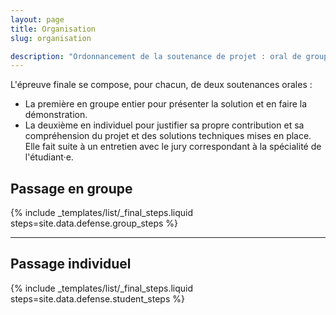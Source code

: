 ```yaml
---
layout: page
title: Organisation
slug: organisation

description: "Ordonnancement de la soutenance de projet : oral de groupe et oraux individuels."
---
```


L'épreuve finale se compose, pour chacun, de deux soutenances orales :

* La première en groupe entier pour présenter la solution et en faire la démonstration.
* La deuxième en individuel pour justifier sa propre contribution et sa compréhension du projet et des solutions
  techniques mises en place.
  <br>Elle fait suite à un entretien avec le jury correspondant à la spécialité de l'étudiant·e.

## Passage en groupe

{% include _templates/list/_final_steps.liquid steps=site.data.defense.group_steps %}

-----

## Passage individuel

{% include _templates/list/_final_steps.liquid steps=site.data.defense.student_steps %}
